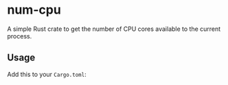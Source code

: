 # num-cpu

A simple Rust crate to get the number of CPU cores available to the current process.

## Usage

Add this to your `Cargo.toml`:

